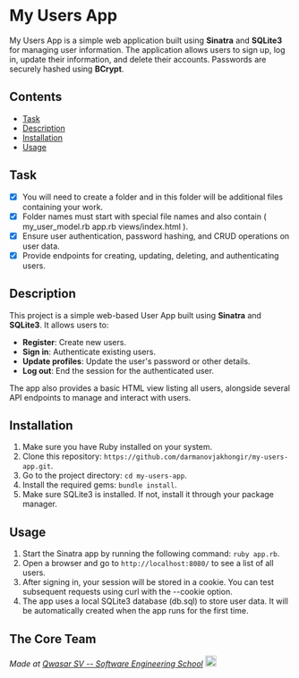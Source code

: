 # My Users App

My Users App is a simple web application built using **Sinatra** and **SQLite3** for managing user information. The application allows users to sign up, log in, update their information, and delete their accounts. Passwords are securely hashed using **BCrypt**.

## Contents

- [Task](#task)
- [Description](#description)
- [Installation](#installation)
- [Usage](#usage)

## Task

- [x] You will need to create a folder and in this folder will be additional files containing your work.
- [x] Folder names must start with special file names and also contain ( my_user_model.rb app.rb views/index.html ).
- [x] Ensure user authentication, password hashing, and CRUD operations on user data.
- [x] Provide endpoints for creating, updating, deleting, and authenticating users.

## Description

This project is a simple web-based User App built using **Sinatra** and **SQLite3**. It allows users to:

- **Register**: Create new users.
- **Sign in**: Authenticate existing users.
- **Update profiles**: Update the user's password or other details.
- **Log out**: End the session for the authenticated user.

The app also provides a basic HTML view listing all users, alongside several API endpoints to manage and interact with users.

## Installation

1. Make sure you have Ruby installed on your system.
2. Clone this repository: `https://github.com/darmanovjakhongir/my-users-app.git`.
3. Go to the project directory: `cd my-users-app`.
4. Install the required gems: `bundle install`.
5. Make sure SQLite3 is installed. If not, install it through your package manager.

## Usage

1. Start the Sinatra app by running the following command: `ruby app.rb`.
2. Open a browser and go to `http://localhost:8080/` to see a list of all users.
3. After signing in, your session will be stored in a cookie. You can test subsequent requests using curl with the --cookie option.
4. The app uses a local SQLite3 database (db.sql) to store user data. It will be automatically created when the app runs for the first time.

## The Core Team

<span><i> Made at <a href='https://qwasar.io'>Qwasar SV -- Software Engineering School</a></i></span>
<span><img alt='Qwasar SV -- Software Engineering School Logo' src='https://storage.googleapis.com/qwasar-public/qwasar-logo_50x50.png' width='20px' /></span >
